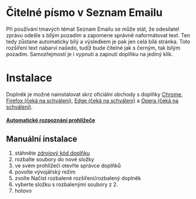 # Čitelné písmo v Seznam Emailu
Při používání tmavých témat Seznam Emailu se může stát, že odesílatel zprávu odešle s bílým pozadím a zapomene správně naformátovat text. Ten tedy zůstane automaticky bílý a výsledkem je pak jen celá bílá stránka. Toto rozšíření text nabarví našedo, tudíž bude čitelné jak s černým, tak bílým pozadím. Samozřejmostí je i vypnutí a zapnutí doplňku na jediný klik.
# Instalace
Doplněk je možné nainstalovat skrz oficiální obchody s doplňky [Chrome](https://chrome.google.com/webstore/detail/%C4%8Diteln%C3%A9-p%C3%ADsmo-v-seznam-em/iegcaloncdbbdnlfandkjgjgagkabcii), [Firefox (čeká na schválení)](https://addons.mozilla.org/firefox/addon/cpvse/), [Edge (čeká na schválení)](https://microsoftedge.microsoft.com/addons/detail/%C4%8Diteln%C3%A9-p%C3%ADsmo-v-seznam-emailu/aningpekdbmgmhimcemdakjhicbmbpdm) a [Opera (čeká na schválení)](https://addons.opera.com/extensions/details/citelne-pismo-v-seznam-emailu/).
#### [Automatické rozpoznání prohlížeče](https://hnr.li/cpvse)
## Manuální instalace
1. stáhněte [zdrojový kód doplňku](https://github.com/henryolik/CPvSE/archive/master.zip)
2. rozbalte soubory do nové složky
3. ve svém prohlížeči otevřte správce doplňků
4. povolte vývojářský režim
5. zvolte Načíst rozbalené rozšíření/rozbalený doplněk
6. vyberte složku s rozbalenými soubory z 2.
7. hotovo
